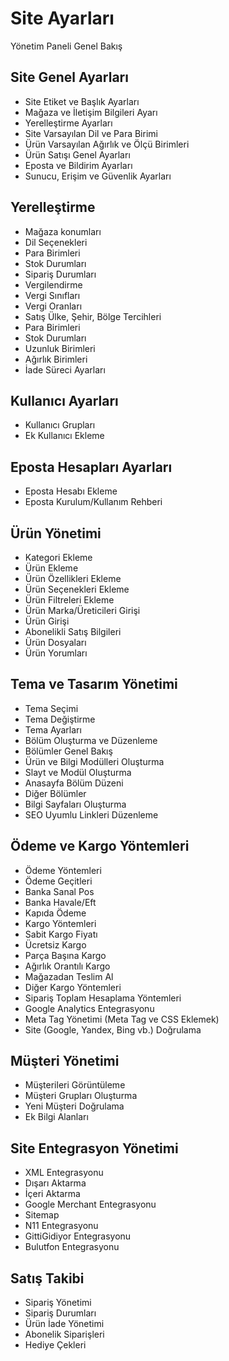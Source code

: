 # Site Ayarları

Yönetim Paneli Genel Bakış

## Site Genel Ayarları

* Site Etiket ve Başlık Ayarları
* Mağaza ve İletişim Bilgileri Ayarı
* Yerelleştirme Ayarları
* Site Varsayılan Dil ve Para Birimi
* Ürün Varsayılan Ağırlık ve Ölçü Birimleri
* Ürün Satışı Genel Ayarları
* Eposta ve Bildirim Ayarları
* Sunucu, Erişim ve Güvenlik Ayarları



## Yerelleştirme

* Mağaza konumları
* Dil Seçenekleri
* Para Birimleri
* Stok Durumları 
* Sipariş Durumları
* Vergilendirme
* Vergi Sınıfları
* Vergi Oranları
* Satış Ülke, Şehir, Bölge Tercihleri
* Para Birimleri
* Stok Durumları
* Uzunluk Birimleri
* Ağırlık Birimleri
* İade Süreci Ayarları

## Kullanıcı Ayarları

* Kullanıcı Grupları
* Ek Kullanıcı Ekleme

## Eposta Hesapları Ayarları

* Eposta Hesabı Ekleme 
* Eposta Kurulum/Kullanım Rehberi

## Ürün Yönetimi

* Kategori Ekleme
* Ürün Ekleme
* Ürün Özellikleri Ekleme
* Ürün Seçenekleri Ekleme
* Ürün Filtreleri Ekleme
* Ürün Marka/Üreticileri Girişi
* Ürün Girişi
* Abonelikli Satış Bilgileri
* Ürün Dosyaları
* Ürün Yorumları

## Tema ve Tasarım Yönetimi

* Tema Seçimi
* Tema Değiştirme
* Tema Ayarları
* Bölüm Oluşturma ve Düzenleme
* Bölümler Genel Bakış
* Ürün ve Bilgi Modülleri Oluşturma
* Slayt ve Modül Oluşturma
* Anasayfa Bölüm Düzeni
* Diğer Bölümler
* Bilgi Sayfaları Oluşturma
* SEO Uyumlu Linkleri Düzenleme

## Ödeme ve Kargo Yöntemleri

* Ödeme Yöntemleri
* Ödeme Geçitleri
* Banka Sanal Pos
* Banka Havale/Eft
* Kapıda Ödeme
* Kargo Yöntemleri
* Sabit Kargo Fiyatı
* Ücretsiz Kargo
* Parça Başına Kargo
* Ağırlık Orantılı Kargo
* Mağazadan Teslim Al
* Diğer Kargo Yöntemleri
* Sipariş Toplam Hesaplama Yöntemleri
* Google Analytics Entegrasyonu
* Meta Tag Yönetimi \(Meta Tag ve CSS Eklemek\)
* Site \(Google, Yandex, Bing vb.\) Doğrulama

## Müşteri Yönetimi

* Müşterileri Görüntüleme
* Müşteri Grupları Oluşturma
* Yeni Müşteri Doğrulama 
* Ek Bilgi Alanları

## Site Entegrasyon Yönetimi

* XML Entegrasyonu
* Dışarı Aktarma
* İçeri Aktarma
* Google Merchant Entegrasyonu
* Sitemap
* N11 Entegrasyonu
* GittiGidiyor Entegrasyonu
* Bulutfon Entegrasyonu 

## Satış Takibi

* Sipariş Yönetimi
* Sipariş Durumları
* Ürün İade Yönetimi
* Abonelik Siparişleri
* Hediye Çekleri



